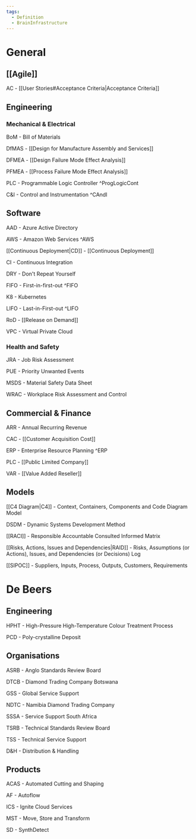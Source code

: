 ```yaml
---
tags:
  - Definition
  - BrainInfrastructure
---
```

# General
## [[Agile]]
AC - [[User Stories#Acceptance Criteria|Acceptance Criteria]]
## Engineering
### Mechanical & Electrical
BoM - Bill of Materials

DfMAS - [[Design for Manufacture Assembly and Services]]

DFMEA - [[Design Failure Mode Effect Analysis]]

PFMEA - [[Process Failure Mode Effect Analysis]]

PLC - Programmable Logic Controller ^ProgLogicCont

C&I - Control and Instrumentation ^CAndI
## Software
AAD - Azure Active Directory

AWS - Amazon Web Services ^AWS

[[Continuous Deployment|CD]] - [[Continuous Deployment]]

CI - Continuous Integration

DRY - Don't Repeat Yourself

FIFO - First-in-first-out ^FIFO

K8 - Kubernetes

LIFO - Last-in-First-out ^LIFO

RoD - [[Release on Demand]]

VPC - Virtual Private Cloud
### Health and Safety
JRA - Job Risk Assessment

PUE - Priority Unwanted Events

MSDS - Material Safety Data Sheet

WRAC - Workplace Risk Assessment and Control
## Commercial & Finance
ARR - Annual Recurring Revenue

CAC - [[Customer Acquisition Cost]]

ERP - Enterprise Resource Planning ^ERP

PLC - [[Public Limited Company]]

VAR - [[Value Added Reseller]]
## Models
[[C4  Diagram|C4]] - Context, Containers, Components and Code Diagram Model

DSDM - Dynamic Systems Development Method

[[RACI]] - Responsible Accountable Consulted Informed Matrix

[[Risks, Actions, Issues and Dependencies|RAID]] - Risks, Assumptions (or Actions), Issues, and Dependencies (or Decisions) Log

[[SIPOC]] - Suppliers, Inputs, Process, Outputs, Customers, Requirements

# De Beers
## Engineering
HPHT - High-Pressure High-Temperature Colour Treatment Process

PCD - Poly-crystalline Deposit
## Organisations
ASRB - Anglo Standards Review Board

DTCB - Diamond Trading Company Botswana

GSS - Global Service Support

NDTC - Namibia Diamond Trading Company

SSSA - Service Support South Africa

TSRB - Technical Standards Review Board

TSS - Technical Service Support

D&H - Distribution & Handling
## Products
ACAS - Automated Cutting and Shaping

AF - Autoflow

ICS - Ignite Cloud Services

MST - Move, Store and Transform

SD - SynthDetect